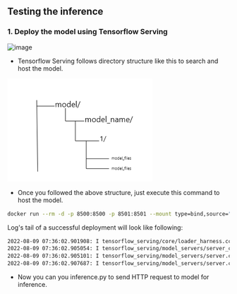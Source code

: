 ## Testing the inference

### 1. Deploy the model using Tensorflow Serving

![image](https://miro.medium.com/max/1024/0*O8-qn6_zToP9hKrq)

* Tensorflow Serving follows directory structure like this to search and host the model.

![image](../assets/images/dir_struc.jpg)

* Once you followed the above structure, just execute this command to host the model.

```bash 
docker run --rm -d -p 8500:8500 -p 8501:8501 --mount type=bind,source="absolute/path/to/model/directory",target=/models -e MODEL_NAME=model_name -t tensorflow/serving
```

Log's tail of a successful deployment will look like following:
```bash
2022-08-09 07:36:02.901908: I tensorflow_serving/core/loader_harness.cc:87] Successfully loaded servable version {name: text_classifier version: 1}
2022-08-09 07:36:02.905054: I tensorflow_serving/model_servers/server_core.cc:486] Finished adding/updating models
2022-08-09 07:36:02.905101: I tensorflow_serving/model_servers/server.cc:367] Profiler service is enabled
2022-08-09 07:36:02.907687: I tensorflow_serving/model_servers/server.cc:393] Running gRPC ModelServer at 0.0.0.0:8500 .
```

* Now you can you inference.py to send HTTP request to model for inference.